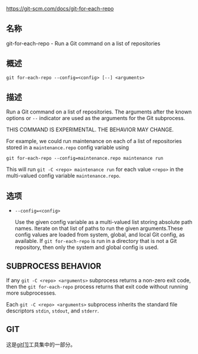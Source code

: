 https://git-scm.com/docs/git-for-each-repo

## 名称

git-for-each-repo - Run a Git command on a list of repositories

## 概述

```
git for-each-repo --config=<config> [--] <arguments>
```

## 描述

Run a Git command on a list of repositories. The arguments after the known options or `--` indicator are used as the arguments for the Git subprocess.

THIS COMMAND IS EXPERIMENTAL. THE BEHAVIOR MAY CHANGE.

For example, we could run maintenance on each of a list of repositories stored in a `maintenance.repo` config variable using

```
git for-each-repo --config=maintenance.repo maintenance run
```

This will run `git -C <repo> maintenance run` for each value `<repo>` in the multi-valued config variable `maintenance.repo`.

## 选项

- `--config=<config>`

  Use the given config variable as a multi-valued list storing absolute path names. Iterate on that list of paths to run the given arguments.These config values are loaded from system, global, and local Git config, as available. If `git for-each-repo` is run in a directory that is not a Git repository, then only the system and global config is used.

## SUBPROCESS BEHAVIOR

If any `git -C <repo> <arguments>` subprocess returns a non-zero exit code, then the `git for-each-repo` process returns that exit code without running more subprocesses.

Each `git -C <repo> <arguments>` subprocess inherits the standard file descriptors `stdin`, `stdout`, and `stderr`.

## GIT

  这是[git[1]](../../Git)工具集中的一部分。